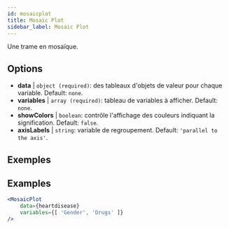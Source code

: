 ```yaml
---
id: mosaicplot
title: Mosaic Plot
sidebar_label: Mosaic Plot
---
```


Une trame en mosaïque.

## Options

* __data__ | `object (required)`: des tableaux d'objets de valeur pour chaque variable. Default: `none`.
* __variables__ | `array (required)`: tableau de variables à afficher. Default: `none`.
* __showColors__ | `boolean`: contrôle l'affichage des couleurs indiquant la signification. Default: `false`.
* __axisLabels__ | `string`: variable de regroupement. Default: `'parallel to the axis'`.


## Exemples

## Examples

```jsx live
<MosaicPlot
    data={heartdisease} 
    variables={[ 'Gender', 'Drugs' ]}
/>
```

